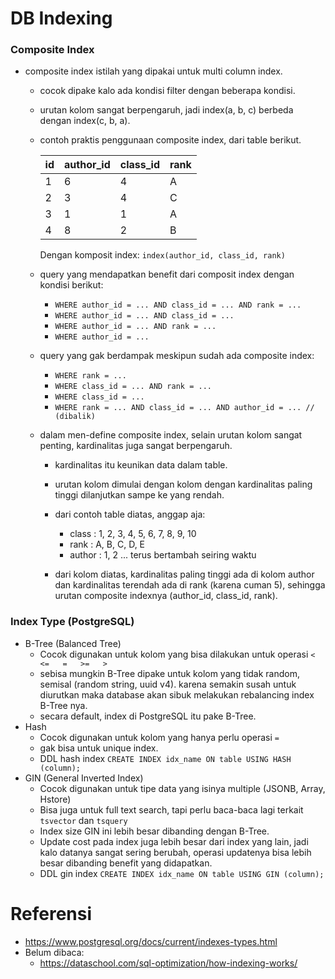 # DB Indexing

### Composite Index
- composite index istilah yang dipakai untuk multi column index.
    - cocok dipake kalo ada kondisi filter dengan beberapa kondisi.
    - urutan kolom sangat berpengaruh, jadi index(a, b, c) berbeda dengan index(c, b, a).
    - contoh praktis penggunaan composite index, dari table berikut.

        |   id    |    author_id    |    class_id    |   rank   |
        |---------|-----------------|----------------|----------|
        |   1     |        6        |      4         |     A    |
        |   2     |        3        |      4         |     C    |
        |   3     |        1        |      1         |     A    |
        |   4     |        8        |      2         |     B    |

        Dengan komposit index: `index(author_id, class_id, rank)`

    - query yang mendapatkan benefit dari composit index dengan kondisi berikut:
        - `WHERE author_id = ... AND class_id = ... AND rank = ...`
        - `WHERE author_id = ... AND class_id = ...`
        - `WHERE author_id = ... AND rank = ...`
        - `WHERE author_id = ...`

    - query yang gak berdampak meskipun sudah ada composite index:
        - `WHERE rank = ...`
        - `WHERE class_id = ... AND rank = ...`
        - `WHERE class_id = ...`
        - `WHERE rank = ... AND class_id = ... AND author_id = ... // (dibalik)`

    - dalam men-define composite index, selain urutan kolom sangat penting, kardinalitas juga sangat berpengaruh.
        - kardinalitas itu keunikan data dalam table.
        - urutan kolom dimulai dengan kolom dengan kardinalitas paling tinggi dilanjutkan sampe ke yang rendah.
        - dari contoh table diatas, anggap aja:
            - class     : 1, 2, 3, 4, 5, 6, 7, 8, 9, 10
            - rank      : A, B, C, D, E
            - author    : 1, 2 ... terus bertambah seiring waktu

        - dari kolom diatas, kardinalitas paling tinggi ada di kolom author dan kardinalitas terendah ada di rank (karena cuman 5), sehingga urutan composite indexnya (author_id, class_id, rank).

### Index Type (PostgreSQL)
- B-Tree (Balanced Tree)
    - Cocok digunakan untuk kolom yang bisa dilakukan untuk operasi `<   <=   =   >=   >`
    - sebisa mungkin B-Tree dipake untuk kolom yang tidak random, semisal (random string, uuid v4). karena semakin susah untuk diurutkan maka database akan sibuk melakukan rebalancing index B-Tree nya.
    - secara default, index di PostgreSQL itu pake B-Tree.
- Hash
    - Cocok digunakan untuk kolom yang hanya perlu operasi `=`
    - gak bisa untuk unique index.
    - DDL hash index `CREATE INDEX idx_name ON table USING HASH (column);`
- GIN (General Inverted Index)
    - Cocok digunakan untuk tipe data yang isinya multiple (JSONB, Array, Hstore)
    - Bisa juga untuk full text search, tapi perlu baca-baca lagi terkait `tsvector` dan `tsquery`
    - Index size GIN ini lebih besar dibanding dengan B-Tree.
    - Update cost pada index juga lebih besar dari index yang lain, jadi kalo datanya sangat sering berubah, operasi updatenya bisa lebih besar dibanding benefit yang didapatkan.
    - DDL gin index `CREATE INDEX idx_name ON table USING GIN (column);`
        
# Referensi
- https://www.postgresql.org/docs/current/indexes-types.html
- Belum dibaca:
    - https://dataschool.com/sql-optimization/how-indexing-works/
